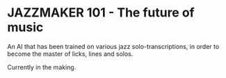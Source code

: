 # JAZZMAKER 101 - The future of music

An AI that has been trained on various jazz solo-transcriptions, in order to become the master of licks, lines and solos. 

Currently in the making. 
